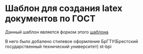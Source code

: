 # Шаблон для создания latex документов по ГОСТ

Данный шаблон является форком этого [шаблона](https://github.com/ledovsky/latex-gost-template)

В него было добалено стилевое оформление БрГТУ(Брестский государственный технический университет) st-bpi 